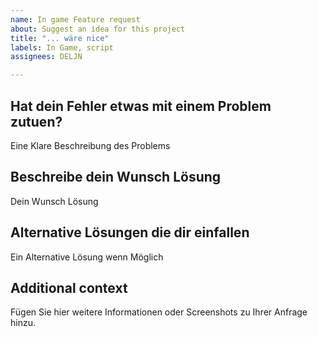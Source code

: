 ```yaml
---
name: In game Feature request
about: Suggest an idea for this project
title: "... wäre nice"
labels: In Game, script
assignees: DELJN

---
```


## Hat dein Fehler etwas mit einem Problem zutuen?
Eine Klare Beschreibung des Problems

## Beschreibe dein Wunsch Lösung
Dein Wunsch Lösung

## Alternative Lösungen die dir einfallen
Ein Alternative Lösung wenn Möglich

## Additional context
Fügen Sie hier weitere Informationen oder Screenshots zu Ihrer Anfrage hinzu.
